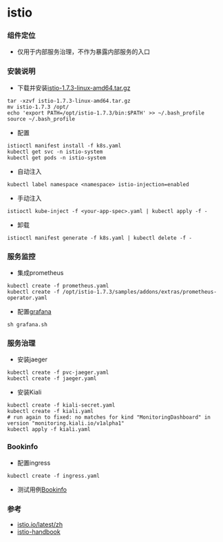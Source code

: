 # istio

### 组件定位
- 仅用于内部服务治理，不作为暴露内部服务的入口

### 安装说明
- 下载并安装[istio-1.7.3-linux-amd64.tar.gz](https://github.com/istio/istio/releases/tag/1.7.3)
```
tar -xzvf istio-1.7.3-linux-amd64.tar.gz
mv istio-1.7.3 /opt/
echo 'export PATH=/opt/istio-1.7.3/bin:$PATH' >> ~/.bash_profile 
source ~/.bash_profile
```
- 配置
```
istioctl manifest install -f k8s.yaml
kubectl get svc -n istio-system
kubectl get pods -n istio-system
```
- 自动注入
```
kubectl label namespace <namespace> istio-injection=enabled
```
- 手动注入
```
istioctl kube-inject -f <your-app-spec>.yaml | kubectl apply -f -
```
- 卸载
```
istioctl manifest generate -f k8s.yaml | kubectl delete -f -
```

### 服务监控
- 集成prometheus
```
kubectl create -f prometheus.yaml
kubectl create -f /opt/istio-1.7.3/samples/addons/extras/prometheus-operator.yaml
```
- 配置[grafana](https://istio.io/latest/docs/ops/integrations/grafana/)
```
sh grafana.sh
```

### 服务治理
- 安装jaeger
```
kubectl create -f pvc-jaeger.yaml
kubectl create -f jaeger.yaml
```
- 安装Kiali
```
kubectl create -f kiali-secret.yaml
kubectl create -f kiali.yaml
# run again to fixed: no matches for kind "MonitoringDashboard" in version "monitoring.kiali.io/v1alpha1"
kubectl apply -f kiali.yaml
```

### Bookinfo
- 配置ingress
```
kubectl create -f ingress.yaml
```
- 测试用例[Bookinfo](https://istio.io/latest/zh/docs/examples/bookinfo/)

### 参考
- [istio.io/latest/zh](https://istio.io/latest/zh/docs/setup/getting-started/)
- [istio-handbook](https://www.servicemesher.com/istio-handbook/concepts/architecture-overview.html)
